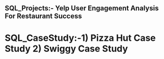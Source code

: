 ## SQL_Projects:- Yelp User Engagement Analysis For Restaurant Success
# SQL_CaseStudy:-1) Pizza Hut Case Study 2) Swiggy Case Study

